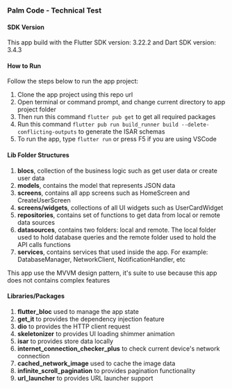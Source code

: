 ### Palm Code - Technical Test

#### SDK Version
This app build with the Flutter SDK version: 3.22.2 and Dart SDK version: 3.4.3

#### How to Run
Follow the steps below to run the app project:
1. Clone the app project using this repo url
2. Open terminal or command prompt, and change current directory to app project folder
3. Then run this command `flutter pub get` to get all required packages
4. Run this command `flutter pub run build_runner build --delete-conflicting-outputs` to generate the ISAR schemas
5. To run the app, type `flutter run` or press F5 if you are using VSCode

#### Lib Folder Structures
1. **blocs**, collection of the business logic such as get user data or create user data
2. **models**, contains the model that represents JSON data
3. **screens**, contains all app screens such as HomeScreen and CreateUserScreen
4. **screens/widgets**, collections of all UI widgets such as UserCardWidget
5. **repositories**, contains set of functions to get data from local or remote data sources
6. **datasources**, contains two folders: local and remote. The local folder used to hold database queries and the remote folder used to hold the API calls functions
7. **services**, contains services that used inside the app. For example: DatabaseManager, NetworkClient, NotificationHandler, etc

This app use the MVVM design pattern, it's suite to use because this app does not contains complex features

#### Libraries/Packages

1. **flutter_bloc** used to manage the app state
2. **get_it** to provides the dependency injection feature
3.  **dio** to provides the HTTP client request
4. **skeletonizer** to provides UI loading shimmer animation 
5. **isar** to provides store data locally
6. **internet_connection_checker_plus** to check current device's network connection
7. **cached_network_image** used to cache the image data
8. **infinite_scroll_pagination** to provides pagination functionality
9. **url_launcher** to provides URL launcher support
